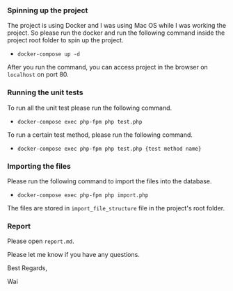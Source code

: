 ### Spinning up the project

The project is using Docker and I was using Mac OS while I was working the project. So please run the docker and run the following command inside the project root folder to spin up the project.

- `docker-compose up -d`

After you run the command, you can access project in the browser on `localhost` on port 80.

### Running the unit tests

To run all the unit test please run the following command.

- `docker-compose exec php-fpm php test.php`

To run a certain test method, please run the following command.

- `docker-compose exec php-fpm php test.php {test method name}`

### Importing the files

Please run the following command to import the files into the database.

- `docker-compose exec php-fpm php import.php`

The files are stored in `import_file_structure` file in the project's root folder.

### Report

Please open `report.md`.


Please let me know if you have any questions.

Best Regards,

Wai